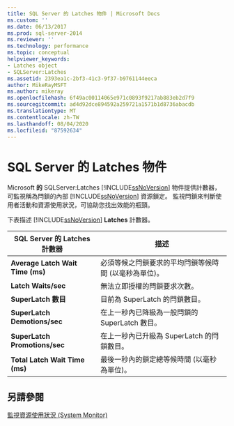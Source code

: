 ```yaml
---
title: SQL Server 的 Latches 物件 | Microsoft Docs
ms.custom: ''
ms.date: 06/13/2017
ms.prod: sql-server-2014
ms.reviewer: ''
ms.technology: performance
ms.topic: conceptual
helpviewer_keywords:
- Latches object
- SQLServer:Latches
ms.assetid: 2393ea1c-2bf3-41c3-9f37-b9761144eeca
author: MikeRayMSFT
ms.author: mikeray
ms.openlocfilehash: 6f49ac00114065e971c0893f9217ab883eb2d7f9
ms.sourcegitcommit: ad4d92dce894592a259721a1571b1d8736abacdb
ms.translationtype: MT
ms.contentlocale: zh-TW
ms.lasthandoff: 08/04/2020
ms.locfileid: "87592634"
---
```

# <a name="sql-server-latches-object"></a>SQL Server 的 Latches 物件
  Microsoft **的** SQLServer:Latches [!INCLUDE[ssNoVersion](../../includes/ssnoversion-md.md)] 物件提供計數器，可監視稱為閂鎖的內部 [!INCLUDE[ssNoVersion](../../includes/ssnoversion-md.md)] 資源鎖定。 監視閂鎖來判斷使用者活動和資源使用狀況，可協助您找出效能的瓶頸。  
  
 下表描述 [!INCLUDE[ssNoVersion](../../includes/ssnoversion-md.md)] **Latches** 計數器。  
  
|SQL Server 的 Latches 計數器|描述|  
|---------------------------------|-----------------|  
|**Average Latch Wait Time (ms)**|必須等候之閂鎖要求的平均閂鎖等候時間 (以毫秒為單位)。|  
|**Latch Waits/sec**|無法立即授權的閂鎖要求次數。|  
|**SuperLatch 數目**|目前為 SuperLatch 的閂鎖數目。|  
|**SuperLatch Demotions/sec**|在上一秒內已降級為一般閂鎖的 SuperLatch 數目。|  
|**SuperLatch Promotions/sec**|在上一秒內已升級為 SuperLatch 的閂鎖數目。|  
|**Total Latch Wait Time (ms)**|最後一秒內的鎖定總等候時間 (以毫秒為單位)。|  
  
## <a name="see-also"></a>另請參閱  
 [監視資源使用狀況 &#40;System Monitor&#41;](monitor-resource-usage-system-monitor.md)  
  
  

